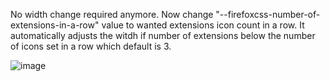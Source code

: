 No width change required anymore. Now change "--firefoxcss-number-of-extensions-in-a-row" value to wanted extensions icon count in a row.
It automatically adjusts the witdh if number of extensions below the number of icons set in a row which default is 3.

![image](https://user-images.githubusercontent.com/61329159/227771809-3ca21265-a414-440d-88c1-58f4d0379625.png)
